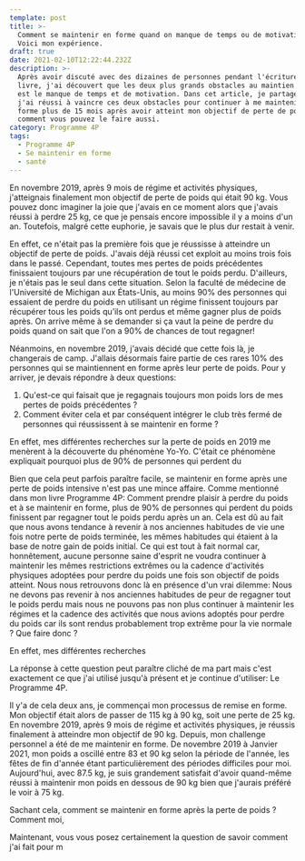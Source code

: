 ```yaml
---
template: post
title: >-
  Comment se maintenir en forme quand on manque de temps ou de motivation ?
  Voici mon expérience.
draft: true
date: 2021-02-10T12:22:44.232Z
description: >-
  Après avoir discuté avec des dizaines de personnes pendant l'écriture de mon
  livre, j'ai découvert que les deux plus grands obstacles au maintien en forme
  est le manque de temps et de motivation. Dans cet article, je partage comment
  j'ai réussi à vaincre ces deux obstacles pour continuer à me maintenir en
  forme plus de 15 mois après avoir atteint mon objectif de perte de poids et
  comment vous pouvez le faire aussi.
category: Programme 4P
tags:
  - Programme 4P
  - Se maintenir en forme
  - santé
---
```

En novembre 2019, après 9 mois de régime et activités physiques, j'atteignais finalement mon objectif de perte de poids qui était 90 kg. Vous pouvez donc imaginer la joie que j'avais en ce moment alors que j'avais réussi à perdre 25 kg, ce que je pensais encore impossible il y a moins d'un an. Toutefois, malgré cette euphorie, je savais que le plus dur restait à venir.

En effet, ce n'était pas la première fois que je réussisse à atteindre un objectif de perte de poids. J'avais déjà réussi cet exploit au moins trois fois dans le passé. Cependant, toutes mes pertes de poids précédentes finissaient toujours par une récupération de tout le poids perdu. D'ailleurs, je n'étais pas le seul dans cette situation. Selon la faculté de médecine de l'Université de Michigan aux États-Unis, au moins 90% des personnes qui essaient de perdre du poids en utilisant un régime finissent toujours par récupérer tous les poids qu’ils ont perdus et même gagner plus de poids après. On arrive même à se demander si ça vaut la peine de perdre du poids quand on sait que l'on a 90% de chances de tout regagner!

Néanmoins, en novembre 2019, j'avais décidé que cette fois là, je changerais de camp. J'allais désormais faire partie de ces rares 10% des personnes qui se maintiennent en forme après leur perte de poids. Pour y arriver, je devais répondre à deux questions: 

1. Qu'est-ce qui faisait que je regagnais toujours mon poids lors de mes pertes de poids précédentes ?
2. Comment éviter cela et par conséquent intégrer le club très fermé de personnes qui réussissent à se maintenir en forme ?

En effet, mes différentes recherches sur la perte de poids en 2019 me menèrent à la découverte du phénomène Yo-Yo. C'était ce phénomène expliquait pourquoi plus de 90% de personnes qui perdent du 

Bien que cela peut parfois paraître facile, se maintenir en forme après une perte de poids intensive n'est pas une mince affaire. Comme mentionné dans mon livre Programme 4P: Comment prendre plaisir à perdre du poids et à se maintenir en forme, plus de 90% de personnes qui perdent du poids finissent par regagner tout le poids perdu après un an. Cela est dû au fait que nous avons tendance à revenir à nos anciennes habitudes de vie une fois notre perte de poids terminée, les mêmes habitudes qui étaient à la base de notre gain de poids initial. Ce qui est tout à fait normal car, honnêtement, aucune personne saine d'esprit ne voudra continuer à maintenir les mêmes restrictions extrêmes ou la cadence d'activités physiques adoptées pour perdre du poids une fois son objectif de poids atteint. Nous nous retrouvons donc là en présence d'un vrai dilemme: Nous ne devons pas revenir à nos anciennes habitudes de peur de regagner tout le poids perdu mais nous ne pouvons pas non plus continuer à maintenir les régimes et la cadence des activités que nous avions adoptés pour perdre du poids car ils sont rendus probablement trop extrême pour la vie normale ? Que faire donc ?

En effet, mes différentes recherches 

La réponse à cette question peut paraître cliché de ma part mais c'est exactement ce que j'ai utilisé jusqu'à présent et je continue d'utiliser: Le Programme 4P.

Il y'a de cela deux ans, je commençai mon processus de remise en forme. Mon objectif était alors de passer de 115 kg à 90 kg, soit une perte de 25 kg. En novembre 2019, après 9 mois de régime et activités physiques, je réussis finalement à atteindre mon objectif de 90 kg. Depuis, mon challenge personnel a été de me maintenir en forme. De novembre 2019 à Janvier 2021, mon poids a oscillé entre 83 et 90 kg selon la période de l'année, les fêtes de fin d'année étant particulièrement des périodes difficiles pour moi. Aujourd'hui, avec 87.5 kg, je suis grandement satisfait d'avoir quand-même réussi à maintenir mon poids en dessous de 90 kg bien que j'aurais préféré le voir à 75 kg.

Sachant cela, comment se maintenir en forme après la perte de poids ? Comment moi, 

Maintenant, vous vous posez certainement la question de savoir comment j'ai fait pour m
